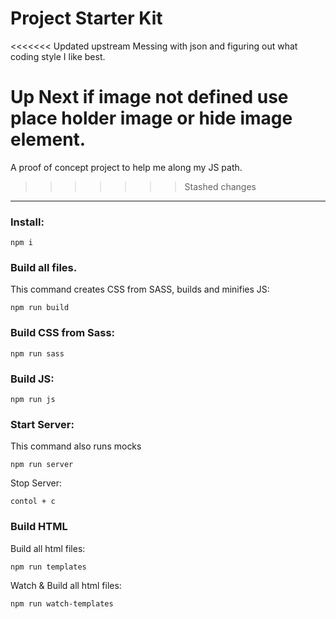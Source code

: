 # Project Starter Kit

<<<<<<< Updated upstream
Messing with json and figuring out what coding style I like best.

Up Next if image not defined use place holder image or hide image element.
=======
A proof of concept project to help me along my JS path.
>>>>>>> Stashed changes

---

### Install:

`npm i`

### Build all files.

This command creates CSS from SASS, builds and minifies JS:

`npm run build`

### Build CSS from Sass:

`npm run sass`

### Build JS:

`npm run js`

### Start Server:

This command also runs mocks

`npm run server`

Stop Server:

`contol + c`

### Build HTML

Build all html files:

`npm run templates`

Watch & Build all html files:

`npm run watch-templates`
